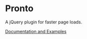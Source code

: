 Pronto
======

A jQuery plugin for faster page loads.

[Documentation and Examples](http://www.benplum.com/projects/pronto/)